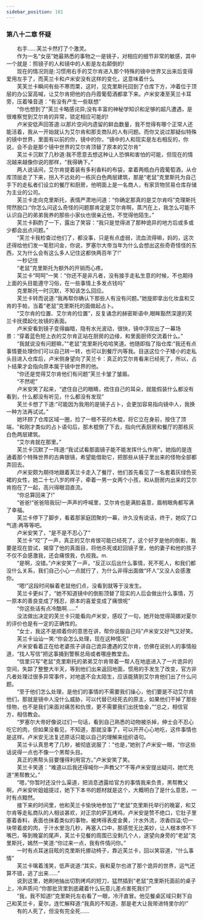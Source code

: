 ```yaml
---
sidebar_position: 181
---
```

### 第八十二章 怀疑  


　　右手……芙兰卡然打了个激灵。  
　　作为一名“女巫”她最熟悉的事物之一是镜子，对相应的细节非常的敏感，其中一个就是：照镜子的人和镜中的人影是左右颠倒的!  
　　现在的情况则是:习惯用右手的艾尔肯进入那个特殊的镜中世界又出来后变得爱用左手了，而芙兰卡和卢米安没有这样的变化，这意味着什么  
　　芙芙兰卡瞬间有些不寒而栗，这时，见克里斯托回到了仓库下方，冲着位于顶层的办公室高喊，让艾尔肯把他的白丹霞葡萄酒都拿下来。卢米安凑至芙兰卡耳旁，压着嗓音道：“有没有产生一些联想”  
　　“你也想到了”芙兰卡略感诧异;没有丰富的神秘学知识和足够的超凡遭遇，是很难察觉到艾尔肯的异常，锁定相应可能的!  
　　卢米安低声回答道:以那片空间内遗留的鲜血数量，我不觉得有哪个正常人还能活着，我从一开始就认为艾尔肯和那支商队的人有问题。而你又说过那疑似特殊的镜中世界，里面有以前的你，镜中的你，“镜中的人和现实是左右相反的，你说，会不会是那个镜中世界的艾尔肯顶替了原本的艾尔肯”  
　　芙兰卡沉默了几秒道:我不愿意去想这种让人恐惧和害怕的可能，但现在的情况越来越像你说的那样，“我得确下。”  
　　两人说话间，艾尔肯提着装有多利香料的布袋，拿着两瓶白丹霞葡萄酒，从仓库顶层走了下来，拐入不远处的一栋灰白色两层建筑，那是“老鼠”克里斯托为自己手下的走私者们设立的餐厅和厨房，他明面上是一名商人，有家货物贸易仓库存储为主业的公司。  
　　芙兰卡走向克里斯托，表情严肃地问道：“你确定那真的是艾尔肯吗”克理斯托愕然脱口:“你怎么问这么奇怪的问题那肯定是艾尔肯啊，蒸汽在上，我怎么可能不认识自己的弟弟我养的那些小家伙也很亲近他，不觉得他陌生。”  
　　芙兰卡斟酌了一下，露出了笑容：“我只是觉得进了那种诡异的地方后或多或少都会出点问题。”  
　　“芙兰卡我检查过他们了，都没事，只是有点虚弱，流血流得嘛，妈的，这次还得给他们发一笔慰问金，你说，罗塞尔大帝当年为什么会想出这些奇奇怪怪的东西，又为什么会有这么多人记住这都快两百年了!”  
　　一秒记住  
　　“老鼠”克里斯托为额外的开销而心疼。  
　　芙兰卡“呵呵”一笑：“你还不是非凡者，没有接手走私生意的时候，不也期待上面的头目能遵守习俗，在一些事情上多发点钱吗”  
　　克里斯托一时沉默，不知该怎么回应。  
　　芙兰卡转而说道:“我再帮你确认下那些人有没有问题。”她旋即拿出化妆盒和艾肯的手帕，当着“老鼠”克里斯托的面做起占卜。  
　　“艾尔肯的位置、艾尔肯的位置”，反复诵念的赫密斯语中,眼眸豁然深邃的芙兰卡抚摸起化妆镜的表面。  
　　卢米安看到镜子变得幽暗，隐有水光波动，很快，镜中浮现出了一幕场景：“穿着蓝色短上衣的艾尔肯正站在厨房的边缘，和里面厨师交流着什么。”  
　　“我就说没有问题嘛，”“老鼠”克里斯托哈哈笑道。他随即指了指仓库:“我还有点事情要处理你们可以自己转一转，也可以到餐厅内等我。目送这位个子矮小的走私头目进入仓库后，卢米侧身望向了芙兰卡：真正的艾尔肯看来已经死了，所以，占卜结果才会指向原本属于镜中世界的他。  
　　“你还是觉得艾尔肯他们有问题”芙兰卡皱了皱眉。  
　　“不然呢”  
　　卢米安笑了起来，“遮住自己的眼睛，捂住自己的耳朵，就能假装什么都没有看到，什么都没有听见，什么都没有发现”  
　　芙兰卡想了下道:“可能因为我用的是镜子占卜，会更加容易指向镜中人，我换一种方法再试试。”  
　　她环顾了仓库区域一圈，捡了一根不苌的木棍，将它立在身前，按住了顶端，"和刚才类似的占卜语句后，那木棍倒了下去，指向代表厨房和餐厅的那栋灰白色两层建筑。  
　　“艾尔肯就在那里。”  
　　芙兰卡沉默了一阵道:“我试试看那面镜子能不能发挥什么作用”。她指的是连通着那个特殊世界的古典银镜，希望能借助它，把那些从镜子里出来的怪物全部都弄回去。  
　　卢米安颇为期待地跟着芙兰卡走入了餐厅，他们首先看见了一名套着灰绿色苌裙的女性，她二十七八岁的样子，牵着一男一女两个小孩，和从厨房内出来的艾尔肯抱在了一起，高兴得眼泪直流。  
　　“你总算回来了!”  
　　“爸爸!“爸爸陪我玩!一声声的呼喊里，艾尔肯也是满脸喜意，眉梢眼角都写满了幸福。  
　　芙兰卡停下了脚步，看着那家庭团聚的一幕，许久没有说话，终于，她叹了口气道:再等等吧。  
　　卢米安笑了，“是不是不忍心了”  
　　芙兰卡“哎”了一声，真正的艾尔肯很可能已经死了，这个好歹是他的倒影，我要是现在尝试，揭穿了他的真面目，将他杀死或赶回镜子里，他的妻子和他的孩子不仅不会感激我，还会痛恨我，仇视我。m.  
　　“是啊，没错。”卢米安笑了一声，“反正以后出什么事情，死不死人，和我们都没什么关系，我们自己小心一点就行了，为什么非得出面做“坏人”又没人会感激你。  
　　“嗯!”这段时间躲着老鼠他们点，没看到就等于没发生。  
　　芙兰卡更纠了，“她不知道镜中的倒影顶替了现实的人后会做出什么事情，万一原本的善良变成了残忍，原本的喜爱变成了痛恨呢”  
　　“你这些话有点冷酷啊……”  
　　没法做出决定的芙兰卡只能看向卢米安，感叹了一句，她开始觉得简娜对夏尔的评价也是有一定的正确性的。  
　　“女士，我这不是顺着你的意思在讲，帮你说服自己吗”卢米安又好气又好笑。  
　　芙兰卡讪讪一笑:“你会怎么处理，现在这种情况”  
　　卢米安看着正在给老婆孩子讲自己诡异遭遇的艾尔肯，仿佛在说别人的事情般道，“找人写信”把这事捅到警察总局或者哪座教堂去。  
　　“信里只写“老鼠”克里斯托的弟弟艾尔肯带着一帮人在地底进入了一片诡异的空间，失踪了整整大半天，等到他们出来返回地面，惯用的手发生了改变，官方非凡者处理过很多异常事件，对地底不会太陌生，应该能猜到艾尔肯他们出了什么问题。  
　　“至于他们怎么处理，是他们的事情的不需要我们操心，他们要是不动艾尔肯他们，那就是镜中人没什么威胁，可以代替已经死去的原主，如果他们干掉了那些怪物，也不是我们来面对痛苦和仇恨，更不需要我们出抚恤金，”“总之，相信官方，相信教会。  
　　“罗塞尔大帝好像说过们一句话，看到自己熟悉的动物被杀掉，绅士会不忍心吃它的肉，但如果没看见，不知道，那就没事了，可以开开心心地吃，这件事情也是这样。卢米安无法复述原话只能以自己的理解来组织语句。  
　　芙兰卡认真思考了几秒，被彻底说服了：“也是，”她别了卢米安一眼，“你这些话说得一点也不像一个黑帮头目。  
　　真正的黑帮头目要懂得利用官方。”卢米安笑了笑。  
　　芙兰卡笑道：“难道以后我还得喊你一声教父?”不等卢米安提出疑问，她忙充道“黑帮教父。”  
　　“嗯，”你暂时还没什么渠道，把消息透露给官方的事情我来负责，黑帮教父啊，卢米安听姐姐提过，她下下本书的题材就是这个，大概明白了是什么意思，一时有点黯然。  
　　接下来的时间里，他和芙兰卡愉快地参加了“老鼠”克里斯托举行的晚宴，和艾尔肯等走私商队的人相谈甚欢，对正宗的萨瓦烤鸡，卢米安是赞不绝口，它肚子里塞着香料，表面也抹着类似的事物，被烤得表皮金黄，汁水外流，浓香四溢;切一块带着皮的肉，于汁水里泡几秒，再塞入口中，那感觉无比美妙，让人根本停不下嘴巴，等到晚宴的尾声，芙兰卡见餐的周围已没剩几个人，遂望向身旁的“老鼠”克里斯托，嫣然一笑道:“你过来一点，我有件情问你。”  
　　一时有点耳迷目眩的克里斯托挪动椅子，靠近芙兰卡，回以笑容道，“什么事情”  
　　芙兰卡噙着浅笑，低声说道:“其实，我和夏尔也进了那个诡异的世界，运气还算不错，逃了出来……”  
　　说到这里，她刷地抽出切割烤鸡的短刀，猛然插到“老鼠”克里斯托面前的桌子上，冷声质问:“你那批货里到底藏着什么玩意儿差点害死我们!”  
　　“我，我不知道!”克里斯托左右看了一眼，冷汗直冒。他见餐桌区域只剩下自己和芙兰卡，夏尔，连忙解释道:“我真的不知道，那是老大让我带进特里尔的!”  
　　有的人死了，但没有完全死……  
